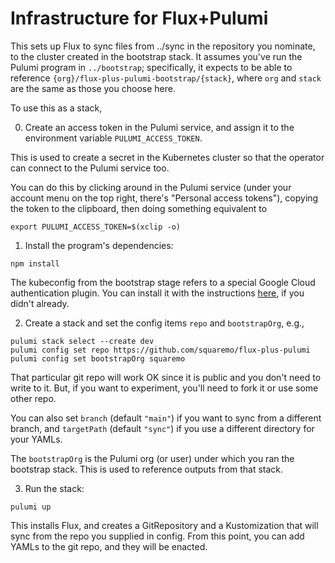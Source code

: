 # Infrastructure for Flux+Pulumi

This sets up Flux to sync files from ../sync in the repository you
nominate, to the cluster created in the bootstrap stack. It assumes
you've run the Pulumi program in `../bootstrap`; specifically, it
expects to be able to reference
`{org}/flux-plus-pulumi-bootstrap/{stack}`, where `org` and `stack`
are the same as those you choose here.

To use this as a stack,

0. Create an access token in the Pulumi service, and assign it to the
   environment variable `PULUMI_ACCESS_TOKEN`.

This is used to create a secret in the Kubernetes cluster so that the
operator can connect to the Pulumi service too.

You can do this by clicking around in the Pulumi service (under your
account menu on the top right, there's "Personal access tokens"),
copying the token to the clipboard, then doing something equivalent to

```
export PULUMI_ACCESS_TOKEN=$(xclip -o)
```

1. Install the program's dependencies:

```
npm install
```

The kubeconfig from the bootstrap stage refers to a special Google
Cloud authentication plugin. You can install it with the instructions
[here][gcloud-auth-plugin], if you didn't already.

2. Create a stack and set the config items `repo` and `bootstrapOrg`,
   e.g.,

```
pulumi stack select --create dev
pulumi config set repo https://github.com/squaremo/flux-plus-pulumi
pulumi config set bootstrapOrg squaremo
```

That particular git repo will work OK since it is public and you don't
need to write to it. But, if you want to experiment, you'll need to
fork it or use some other repo.

You can also set `branch` (default `"main"`) if you want to sync from
a different branch, and `targetPath` (default `"sync"`) if you use a
different directory for your YAMLs.

The `bootstrapOrg` is the Pulumi org (or user) under which you ran the
bootstrap stack. This is used to reference outputs from that stack.

3. Run the stack:

```
pulumi up
```

This installs Flux, and creates a GitRepository and a Kustomization
that will sync from the repo you supplied in config. From this point,
you can add YAMLs to the git repo, and they will be enacted.

[gcloud-auth-plugin]: https://cloud.google.com/blog/products/containers-kubernetes/kubectl-auth-changes-in-gke
